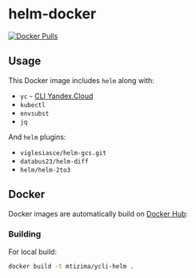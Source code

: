 # helm-docker

[![Docker Pulls](https://img.shields.io/docker/pulls/mtizima/ycli-helm.svg?style=flat-square)](https://hub.docker.com/r/mtizima/ycli-helm/)

## Usage

This Docker image includes `helm` along with:

- `yc` - [CLI Yandex.Cloud](https://cloud.yandex.ru/docs/cli/) 
- `kubectl`
- `envsubst`
- `jq`

And `helm` plugins:

- `viglesiasce/helm-gcs.git`
- `databus23/helm-diff`
- `helm/helm-2to3`

## Docker

Docker images are automatically build on [Docker
Hub](https://hub.docker.com/r/mtizima/ycli-helm/):

### Building

For local build:

```bash
docker build -t mtizima/ycli-helm .
```
